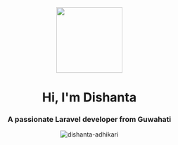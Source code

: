 <div align="center">
  <img height="150" src="https://media.giphy.com/media/M9gbBd9nbDrOTu1Mqx/giphy.gif"  />
</div>
<h1 align="center">Hi, I'm Dishanta</h1>
<h3 align="center">A passionate Laravel developer from Guwahati</h3>

<p align="center"> <img src="https://komarev.com/ghpvc/?username=dishanta-adhikari&label=Profile%20views&color=0e75b6&style=flat" alt="dishanta-adhikari" /> </p>

